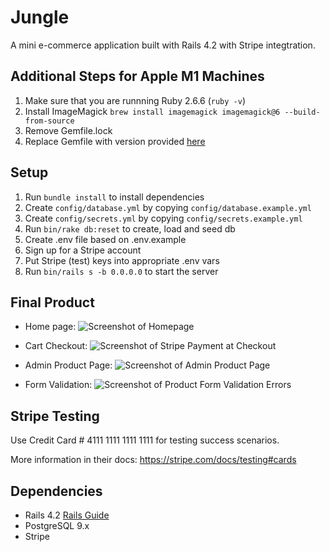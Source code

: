 # Jungle

A mini e-commerce application built with Rails 4.2 with Stripe integtration.

## Additional Steps for Apple M1 Machines

1. Make sure that you are runnning Ruby 2.6.6 (`ruby -v`)
1. Install ImageMagick `brew install imagemagick imagemagick@6 --build-from-source`
2. Remove Gemfile.lock
3. Replace Gemfile with version provided [here](https://gist.githubusercontent.com/FrancisBourgouin/831795ae12c4704687a0c2496d91a727/raw/ce8e2104f725f43e56650d404169c7b11c33a5c5/Gemfile)

## Setup

1. Run `bundle install` to install dependencies
2. Create `config/database.yml` by copying `config/database.example.yml`
3. Create `config/secrets.yml` by copying `config/secrets.example.yml`
4. Run `bin/rake db:reset` to create, load and seed db
5. Create .env file based on .env.example
6. Sign up for a Stripe account
7. Put Stripe (test) keys into appropriate .env vars
8. Run `bin/rails s -b 0.0.0.0` to start the server

## Final Product

- Home page:
![Screenshot of Homepage](https://github.com/vwt604/jungle-rails/blob/master/app/assets/images/home-page.png)

- Cart Checkout:
![Screenshot of Stripe Payment at Checkout](https://github.com/vwt604/jungle-rails/blob/master/app/assets/images/cart-checkout.png)

- Admin Product Page:
![Screenshot of Admin Product Page](https://github.com/vwt604/jungle-rails/blob/master/app/assets/images/admin-products.png)

- Form Validation:
![Screenshot of Product Form Validation Errors](https://github.com/vwt604/jungle-rails/blob/master/app/assets/images/form-errors.png)


## Stripe Testing

Use Credit Card # 4111 1111 1111 1111 for testing success scenarios.

More information in their docs: <https://stripe.com/docs/testing#cards>

## Dependencies

* Rails 4.2 [Rails Guide](http://guides.rubyonrails.org/v4.2/)
* PostgreSQL 9.x
* Stripe
